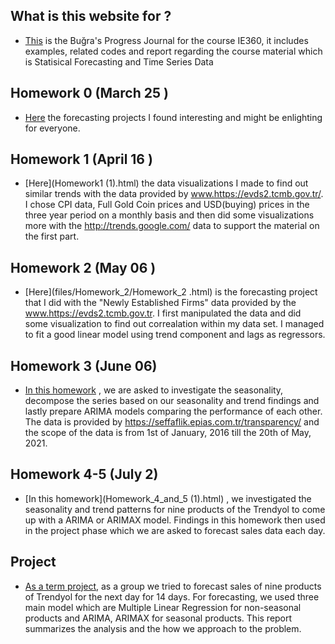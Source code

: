 ## What is this website for ? 

- [This](https://github.com/BU-IE-360/spring21-bugrataksuk) is the Buğra's Progress Journal for the course IE360, it includes examples, related codes and report regarding the course material which is Statisical Forecasting and Time Series Data

## Homework 0 (March 25 )
- [Here](Homework0.html) the forecasting projects I found interesting and might be enlighting for everyone. 

## Homework 1 (April 16  )
- [Here](Homework1 (1).html) the data visualizations I made to find out similar trends with the data provided by www.https://evds2.tcmb.gov.tr/. I chose CPI data, Full Gold Coin prices and USD(buying) prices in the three year period on a monthly basis and then did some visualizations more with the http://trends.google.com/ data to support the material on the first part. 

## Homework 2 (May 06 )
- [Here](files/Homework_2/Homework_2 .html) is the forecasting project that  I did with the "Newly Established Firms" data provided by the www.https://evds2.tcmb.gov.tr. I first manipulated the data and did some visualization to find out correalation within my data set. I managed to fit a good linear model using trend component and lags as regressors. 

## Homework 3 (June 06)
- [In this homework](Homework3.html) , we are asked to investigate the seasonality, decompose the series based on our seasonality and trend findings and lastly prepare ARIMA models comparing the performance of each other. The data is provided by  https://seffaflik.epias.com.tr/transparency/ and the scope of the data is from 1st of January, 2016 till the 20th of May, 2021.

## Homework 4-5 (July 2)
- [In this homework](Homework_4_and_5 (1).html) , we investigated the seasonality and trend patterns for nine products of the Trendyol to come up with a ARIMA or ARIMAX model. Findings in this homework then used in the project phase which we are asked to forecast sales data each day. 

## Project 

- [As a term project](FinalProjectReport.html), as a group we tried to forecast sales of nine products of Trendyol for the next day for 14 days. For forecasting, we used three main model which are Multiple Linear Regression for non-seasonal products and ARIMA, ARIMAX for seasonal products. This report summarizes the analysis and the how we approach to the problem. 
